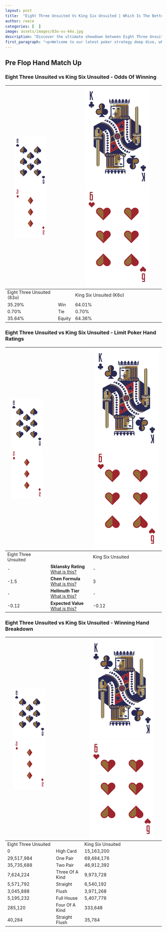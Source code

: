```yaml
---
layout: post
title:  "Eight Three Unsuited Vs King Six Unsuited | Which Is The Better Hand In Poker? A Complete Guide"
author: reece
categories: [  ]
image: assets/images/83o-vs-k6o.jpg
description: "Discover the ultimate showdown between Eight Three Unsuited and King Six Unsuited in poker! Uncover the odds, strategies, and scenarios where one hand triumphs over the other. Get ready to up your poker game with this thrilling analysis."
first_paragraph: "<p>Welcome to our latest poker strategy deep dive, where we're pitting two distinct hands against each other in a high-stakes showdown: Eight Three Unsuited vs King Six Unsuited.</p><p>In the dynamic world of poker, every decision counts, and knowing which hand holds the upper hand is key to your success at the table.</p><p>In this article, we'll dissect these two hands, explore the scenarios where one dominates the other, and equip you with the knowledge to make strategic choices that can tip the odds in your favor.</p><p>Get ready to unravel the intriguing dynamics of these poker hands and elevate your game to new heights.</p>"
---
```




[comment]: # (sp0)

## Pre Flop Hand Match Up

<div class="table hand-ratings" markdown="1"> 



### Eight Three Unsuited vs King Six Unsuited - Odds Of Winning


    
| ![image info](assets/images/hand1/8.png) ![image info](assets/images/hand1/3o.png) |  | ![image info](assets/images/hand2/K.png) ![image info](assets/images/hand2/6o.png) |
| -------- | -------- | -------- |
| Eight Three Unsuited (83o) |  | King Six Unsuited (K6o) |
| 35.29% | Win | 64.01% |
| 0.70% | Tie | 0.70% |
| 35.64% | Equity | 64.36% |




[comment]: # (sp1)



### Eight Three Unsuited vs King Six Unsuited - Limit Poker Hand Ratings


    
| ![image info](assets/images/hand1/8.png) ![image info](assets/images/hand1/3o.png) |  | ![image info](assets/images/hand2/K.png) ![image info](assets/images/hand2/6o.png) |
| -------- | -------- | -------- |
| Eight Three Unsuited |  | King Six Unsuited |
| - | **Sklansky Rating** [What is this?](/sklansky-rating-explained) | - |
| -1.5 | **Chen Formula** [What is this?](/chen-formula-explained) | 3 |
| - | **Hellmuth Tier** [What is this?](/Hellmuth-tier-explained) | - |
| -0.12 | **Expected Value** [What is this?](/expected-value-explained) | -0.12 |




[comment]: # (sp2)



### Eight Three Unsuited vs King Six Unsuited - Winning Hand Breakdown


    
| ![image info](assets/images/hand1/8.png) ![image info](assets/images/hand1/3o.png) |  | ![image info](assets/images/hand2/K.png) ![image info](assets/images/hand2/6o.png) |
| -------- | -------- | -------- |
| Eight Three Unsuited |  | King Six Unsuited |
| 0 | High Card | 15,163,200 |
| 29,517,984 | One Pair | 69,484,176 |
| 35,735,688 | Two Pair | 46,912,392 |
| 7,624,224 | Three Of A Kind | 9,973,728 |
| 5,571,792 | Straight | 6,540,192 |
| 3,045,888 | Flush | 3,971,268 |
| 5,195,232 | Full House | 5,407,776 |
| 285,120 | Four Of A Kind | 333,648 |
| 40,284 | Straight Flush | 35,784 |




[comment]: # (sp3)



</div>

[comment]: # (sp4)



[comment]: # (sp5)

